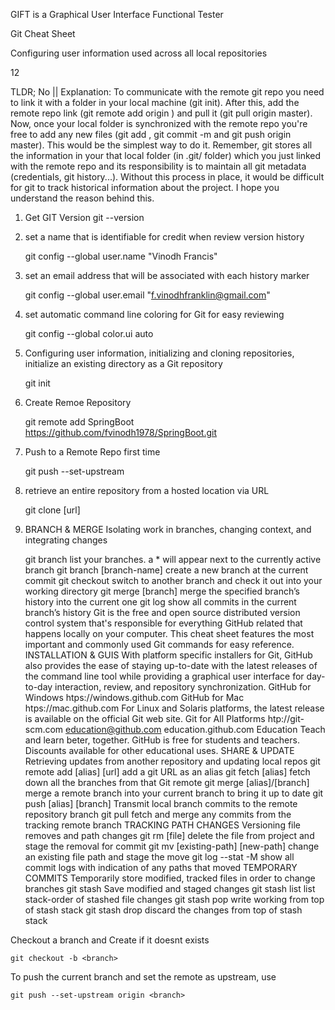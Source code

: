 GIFT is a Graphical User Interface Functional Tester

Git Cheat Sheet

Configuring user information used across all local repositories

12


TLDR; No || Explanation: To communicate with the remote git repo you need to link it with a folder in your local machine (git init). After this, add the remote repo link (git remote add origin <URL>) and pull it (git pull origin master). Now, once your local folder is synchronized with the remote repo you're free to add any new files (git add <file>, git commit -m <message> and git push origin master). This would be the simplest way to do it. Remember, git stores all the information in your that local folder (in .git/ folder) which you just linked with the remote repo and its responsibility is to maintain all git metadata (credentials, git history...). Without this process in place, it would be difficult for git to track historical information about the project. I hope you understand the reason behind this.
	
	

1. Get GIT Version
	git --version
	
3. set a name that is identifiable for credit when review version history

	git config --global user.name "Vinodh Francis"

2. set an email address that will be associated with each history marker
	
	git config --global user.email "f.vinodhfranklin@gmail.com"

3. set automatic command line coloring for Git for easy reviewing

	git config --global color.ui auto

4. Configuring user information, initializing and cloning repositories, initialize an existing directory as a Git repository

	git init

5. Create Remoe Repository

   	 git remote add SpringBoot https://github.com/fvinodh1978/SpringBoot.git
   
7. Push to a Remote Repo first time

	git push --set-upstream <name> <branch>

8. retrieve an entire repository from a hosted location via URL

	git clone [url]

9. BRANCH & MERGE Isolating work in branches, changing context, and integrating changes
	
	git branch
list your branches. a * will appear next to the currently active branch
git branch [branch-name]
create a new branch at the current commit
git checkout
switch to another branch and check it out into your working directory
git merge [branch]
merge the specified branch’s history into the current one
git log
show all commits in the current branch’s history
Git is the free and open source distributed version control system that's responsible for everything GitHub
related that happens locally on your computer. This cheat sheet features the most important and commonly
used Git commands for easy reference.
INSTALLATION & GUIS
With platform specific installers for Git, GitHub also provides the
ease of staying up-to-date with the latest releases of the command
line tool while providing a graphical user interface for day-to-day
interaction, review, and repository synchronization.
GitHub for Windows
htps://windows.github.com
GitHub for Mac
htps://mac.github.com
For Linux and Solaris platforms, the latest release is available on
the official Git web site.
Git for All Platforms
htp://git-scm.com
education@github.com
education.github.com
Education
Teach and learn beter, together. GitHub is free for students and teachers. Discounts available for other educational uses.
SHARE & UPDATE
Retrieving updates from another repository and updating local repos
git remote add [alias] [url]
add a git URL as an alias
git fetch [alias]
fetch down all the branches from that Git remote
git merge [alias]/[branch]
merge a remote branch into your current branch to bring it up to date
git push [alias] [branch]
Transmit local branch commits to the remote repository branch
git pull
fetch and merge any commits from the tracking remote branch
TRACKING PATH CHANGES
Versioning file removes and path changes
git rm [file]
delete the file from project and stage the removal for commit
git mv [existing-path] [new-path]
change an existing file path and stage the move
git log --stat -M
show all commit logs with indication of any paths that moved TEMPORARY COMMITS
Temporarily store modified, tracked files in order to change branches
git stash
Save modified and staged changes
git stash list
list stack-order of stashed file changes
git stash pop
write working from top of stash stack
git stash drop
discard the changes from top of stash stack

Checkout a branch and Create if it doesnt exists
	
	git checkout -b <branch>

To push the current branch and set the remote as upstream, use

    git push --set-upstream origin <branch>


